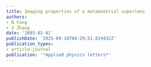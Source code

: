 ```yaml
---
title: Imaging properties of a metamaterial superlens
authors:
- N Fang
- X Zhang
date: '2003-01-01'
publishDate: '2025-09-18T04:29:51.019432Z'
publication_types:
- article-journal
publication: '*Applied physics letters*'
---
```

